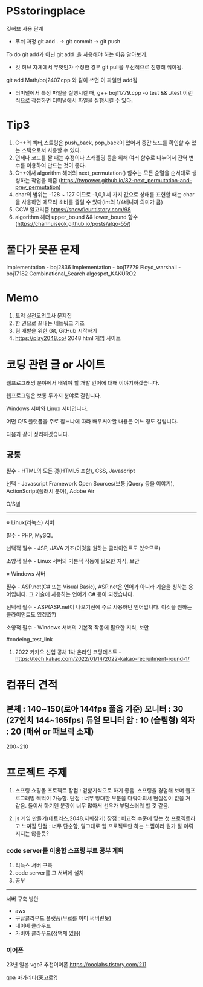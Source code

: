 # PSstoringplace
깃허브 사용 단계

- 푸쉬 과정
git add . -> git commit -> git push

To do
git add가 아닌 git add .을 사용해야 하는 이유 알아보기.

+ 깃 허브 자체에서 무엇인가 수정한 경우 git pull을 우선적으로 진행해 줘야됨.

git add Math/boj2407.cpp 와 같이 쓰면 이 파일만 add됨

- 터미널에서 특정 파일을 실행시킬 때, g++ boj11779.cpp -o test && ./test 이런 식으로 작성하면 터미널에서 파일을 실행시킬 수 있다.

# Tip3
1. C++의 벡터,스트링은 push_back, pop_back이 있어서 중간 노드를 확인할 수 있는 스택으로서 사용할 수 있다.
2. 언제나 코드를 짤 때는 수정이나 스캐폴딩 등을 위해 여러 함수로 나누어서 전역 변수를 이용하여 만드는 것이 좋다.
3. C++에서 algorithm 헤더의 next_permutation() 함수는 모든 순열을 순서대로 생성하는 작업을 해줌 (https://twpower.github.io/82-next_permutation-and-prev_permutation)
4. char의 범위는 -128 ~ 127 이므로 -1,0,1 세 가지 값으로 상태를 표현할 때는 char을 사용하면 메모리 소비를 줄일 수 있다(int의 1/4배니까 의미가 큼)
5. CCW 알고리즘 https://snowfleur.tistory.com/98
6. algorithm 헤더 upper_bound && lower_bound 함수 (https://chanhuiseok.github.io/posts/algo-55/)

# 풀다가 못푼 문제
Implementation - boj2836
Implementation - boj17779
Floyd_warshall - boj17182
Combinational_Search algospot_KAKURO2


# Memo
1. 토익 실전모의고사 문제집
2. 한 권으로 끝내는 네트워크 기초
3. 팀 개발을 위한 Git, GitHub 시작하기
4. https://play2048.co/ 2048 html 게임 사이트

# 코딩 관련 글 or 사이트
웹프로그래밍 분야에서 배워야 할 개발 언어에 대해 이야기하겠습니다.

웹프로그밍은 보통 두가지 분야로 갈립니다.

Windows 서버와 Linux 서버입니다.

어떤 O/S 플랫폼을 주로 잡느냐에 따라 배우셔야할 내용은 어느 정도 갈립니다.

다음과 같이 정리하겠습니다.

공통
-----

필수 - HTML의 모든 것(HTML5 포함), CSS, Javascript

선택 - Javascript Framework Open Sources(보통 jQuery 등을 이야기), ActionScript(플래시 분야), Adobe Air

 

O/S별

------

※ Linux(리눅스) 서버

필수 - PHP, MySQL

선택적 필수 - JSP, JAVA 기초(이것을 원하는 클라이언트도 있으므로)

소양적 필수 - Linux 서버의 기본적 작동에 필요한 지식, 보안

 

※ Windows 서버

필수 - ASP.net(C# 또는 Visual Basic), ASP.net​은 언어가 아니라 기술을 칭하는 용어입니다. 그 기술에 사용하는 언어가 C# 등이 되겠습니다.

선택적 필수 - ASP(ASP.net이 나오기전에 주로 사용하던 언어입니다. 이것을 원하는 클라이언트도 있겠죠?)

소양적 필수 - Windows 서버의 기본적 작동에 필요한 지식, 보안

#codeing_test_link
1. 2022 카카오 신입 공채 1차 온라인 코딩테스트 - https://tech.kakao.com/2022/01/14/2022-kakao-recruitment-round-1/

# 컴퓨터 견적
본체 : 140~150(로아 144fps 풀옵 기준)
모니터 : 30 (27인치 144~165fps)
듀얼 모니터 암 : 10 (슬림형)
의자 : 20 (매쉬 or 패브릭 소재)
----------------------------------
200~210


# 프로젝트 주제
1. 스프링 쇼핑몰 프로젝트
장점 : 겉핥기식으로 하기 좋음. 스프링을 경험해 보며 웹프로그래밍 찍먹이 가능함.
단점 : 너무 방대한 부분을 다뤄야되서 현실성이 없을 거 같음. 둘이서 하기엔 분량이 너무 많아서 선우가 부담스러워 할 것 같음.

2. js 게임 만들기(테트리스,2048,지뢰찾기)
장점 : 비교적 수준에 맞는 첫 프로젝트라고 느껴짐
단점 : 너무 단순함, 말그대로 웹 프로젝트만 하는 느낌이라 뭔가 잘 이뤄지지는 않을듯?


### code server를 이용한 스프링 부트 공부 계획
1. 리눅스 서버 구축
2. code server를 그 서버에 설치
3. 공부

-----

서버 구축 방안
- aws
- 구글클라우드 플랫폼(무료를 이미 써버린듯)
- 네이버 클라우드
- 가비아 클라우드(정액제 있음)


### 이어폰
23년 일본 vgp? 추천이어폰
https://ooolabs.tistory.com/211

qoa 마가리타(중고로?)